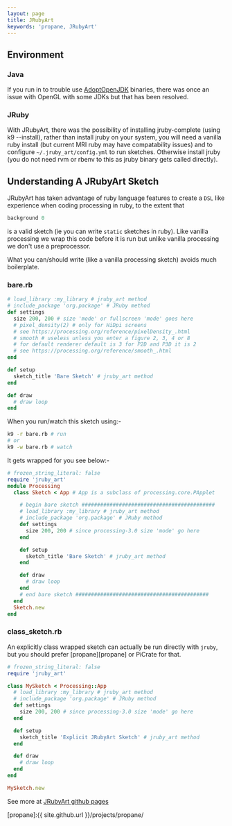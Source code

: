 ```yaml
---
layout: page
title: JRubyArt
keywords: 'propane, JRubyArt'
---
```


## Environment

### Java

If you run in to trouble use [AdoptOpenJDK][adopt] binaries, there was once an issue with OpenGL with some JDKs but that has been resolved.

### JRuby

With JRubyArt, there was the possibility of installing jruby-complete (using k9 --install), rather than install jruby on your system, you will need a vanilla ruby install (but current MRI ruby may have compatability issues) and to configure `~/.jruby_art/config.yml` to run sketches. Otherwise install jruby (you do not need rvm or rbenv to this as jruby binary gets called directly).


## Understanding A JRubyArt Sketch

JRubyArt has taken advantage of ruby language features to create a `DSL` like experience when coding processing in ruby, to the extent that

```ruby
background 0
```

is a valid sketch (ie you can write `static` sketches in ruby). Like vanilla processing we wrap this code before it is run but unlike vanilla processing we don't use a preprocessor.

What you can/should write (like a vanilla processing sketch) avoids much boilerplate.

### bare.rb

```ruby
# load_library :my_library # jruby_art method
# include_package 'org.package' # JRuby method
def settings
  size 200, 200 # size 'mode' or fullscreen 'mode' goes here
  # pixel_density(2) # only for HiDpi screens
  # see https://processing.org/reference/pixelDensity_.html
  # smooth # useless unless you enter a figure 2, 3, 4 or 8
  # for default renderer default is 3 for P2D and P3D it is 2
  # see https://processing.org/reference/smooth_.html
end

def setup
  sketch_title 'Bare Sketch' # jruby_art method
end

def draw
  # draw loop
end
```

When you run/watch this sketch using:-

```bash
k9 -r bare.rb # run
# or
k9 -w bare.rb # watch
```

It gets wrapped for you see below:-

```ruby
# frozen_string_literal: false
require 'jruby_art'
module Processing
  class Sketch < App # App is a subclass of processing.core.PApplet

    # begin bare sketch ###########################################
    # load_library :my_library # jruby_art method
    # include_package 'org.package' # JRuby method
    def settings
      size 200, 200 # since processing-3.0 size 'mode' go here
    end

    def setup
      sketch_title 'Bare Sketch' # jruby_art method
    end

    def draw
      # draw loop
    end
    # end bare sketch ###########################################
  end
  Sketch.new
end
```

### class_sketch.rb

An explicitly class wrapped sketch can actually be run directly with `jruby`, but you should prefer [propane][propane] or PiCrate for that.

```ruby
# frozen_string_literal: false
require 'jruby_art'

class MySketch < Processing::App
  # load_library :my_library # jruby_art method
  # include_package 'org.package' # JRuby method
  def settings
    size 200, 200 # since processing-3.0 size 'mode' go here
  end

  def setup
    sketch_title 'Explicit JRubyArt Sketch' # jruby_art method
  end

  def draw
    # draw loop
  end
end

MySketch.new
```

See more at [JRubyArt github pages][github_pages]

[propane]:{{ site.github.url }}/projects/propane/

[github_pages]: https://ruby-processing.github.io/JRubyArt/

[adopt]: https://adoptopenjdk.net/
